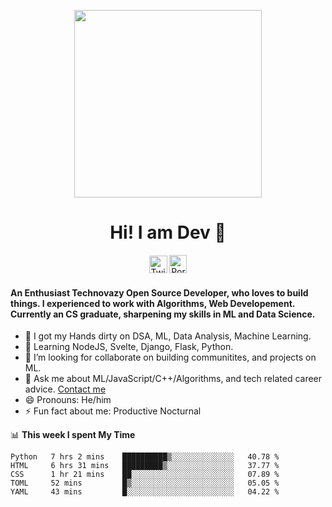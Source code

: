 
<p align= "center"><img src="https://media.giphy.com/media/p4NLw3I4U0idi/giphy.gif" width="300"></p>


<h1 align="center" style= "font-size=100%">Hi! I am Dev 👋</h1>
<p align= "center" style= "color:blue"><a href="https://twitter.com/devtweeets" class="fancybox" target="_blank" rel="external"><img src="https://image.flaticon.com/icons/svg/2111/2111738.svg" width="29" height="28" alt="Twitter" title="Twitter"></a>
  <a href="https://codewithdev.github.io/" class="fancybox" target="_blank" rel="internal"><img src="https://image.flaticon.com/icons/svg/2799/2799936.svg" width="28" height="29" alt="Portfolio" title="Portfolio"></a></p>

####  An Enthusiast Technovazy Open Source Developer, who loves to build things. I experienced to work with Algorithms, Web Developement. Currently an CS graduate, sharpening my skills in ML and Data Science. 

- 🔭 I got my Hands dirty on DSA, ML, Data Analysis, Machine Learning.
- 🌱 Learning NodeJS, Svelte, Django, Flask, Python.
- 👯 I’m looking for collaborate on building communitites, and projects on ML. 
- 💬 Ask me about ML/JavaScript/C++/Algorithms, and tech related career advice. [Contact me](mailto:idevprakaash@hotmail.com)
- 😄 Pronouns: He/him
- ⚡ Fun fact about me: Productive Nocturnal


📊 **This week I spent My Time**
<!--START_SECTION:waka-->
```text
Python   7 hrs 2 mins    ██████████▒░░░░░░░░░░░░░░   40.78 % 
HTML     6 hrs 31 mins   █████████▒░░░░░░░░░░░░░░░   37.77 % 
CSS      1 hr 21 mins    ██░░░░░░░░░░░░░░░░░░░░░░░   07.89 % 
TOML     52 mins         █▒░░░░░░░░░░░░░░░░░░░░░░░   05.05 % 
YAML     43 mins         █░░░░░░░░░░░░░░░░░░░░░░░░   04.22 % 
```
<!--END_SECTION:waka-->
